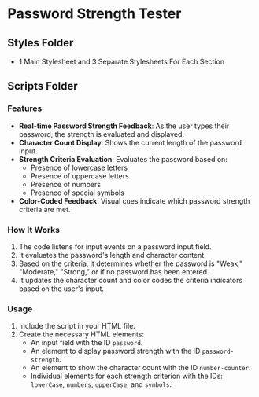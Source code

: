 # Password Strength Tester

## Styles Folder
- 1 Main Stylesheet and 3 Separate Stylesheets For Each Section

## Scripts Folder
### Features
- **Real-time Password Strength Feedback**: As the user types their password, the strength is evaluated and displayed.
- **Character Count Display**: Shows the current length of the password input.
- **Strength Criteria Evaluation**: Evaluates the password based on:
  - Presence of lowercase letters
  - Presence of uppercase letters
  - Presence of numbers
  - Presence of special symbols
- **Color-Coded Feedback**: Visual cues indicate which password strength criteria are met.

### How It Works

1. The code listens for input events on a password input field.
2. It evaluates the password's length and character content.
3. Based on the criteria, it determines whether the password is "Weak," "Moderate," "Strong," or if no password has been entered.
4. It updates the character count and color codes the criteria indicators based on the user's input.

### Usage

1. Include the script in your HTML file.
2. Create the necessary HTML elements:
   - An input field with the ID `password`.
   - An element to display password strength with the ID `password-strength`.
   - An element to show the character count with the ID `number-counter`.
   - Individual elements for each strength criterion with the IDs: `lowerCase`, `numbers`, `upperCase`, and `symbols`.
